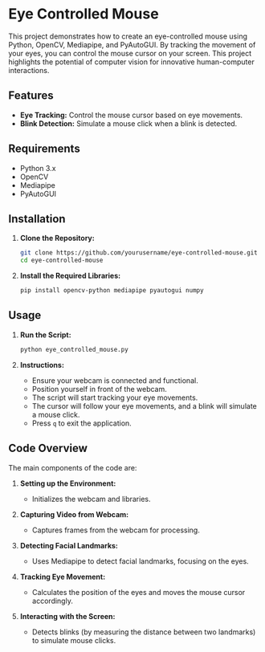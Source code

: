 # Eye Controlled Mouse

This project demonstrates how to create an eye-controlled mouse using Python, OpenCV, Mediapipe, and PyAutoGUI. By tracking the movement of your eyes, you can control the mouse cursor on your screen. This project highlights the potential of computer vision for innovative human-computer interactions.

## Features

- **Eye Tracking:** Control the mouse cursor based on eye movements.
- **Blink Detection:** Simulate a mouse click when a blink is detected.

## Requirements

- Python 3.x
- OpenCV
- Mediapipe
- PyAutoGUI

## Installation

1. **Clone the Repository:**

    ```bash
    git clone https://github.com/yourusername/eye-controlled-mouse.git
    cd eye-controlled-mouse
    ```

2. **Install the Required Libraries:**

    ```bash
    pip install opencv-python mediapipe pyautogui numpy
    ```

## Usage

1. **Run the Script:**

    ```bash
    python eye_controlled_mouse.py
    ```

2. **Instructions:**

    - Ensure your webcam is connected and functional.
    - Position yourself in front of the webcam.
    - The script will start tracking your eye movements.
    - The cursor will follow your eye movements, and a blink will simulate a mouse click.
    - Press `q` to exit the application.

## Code Overview

The main components of the code are:

1. **Setting up the Environment:**
   - Initializes the webcam and libraries.

2. **Capturing Video from Webcam:**
   - Captures frames from the webcam for processing.

3. **Detecting Facial Landmarks:**
   - Uses Mediapipe to detect facial landmarks, focusing on the eyes.

4. **Tracking Eye Movement:**
   - Calculates the position of the eyes and moves the mouse cursor accordingly.

5. **Interacting with the Screen:**
   - Detects blinks (by measuring the distance between two landmarks) to simulate mouse clicks.
